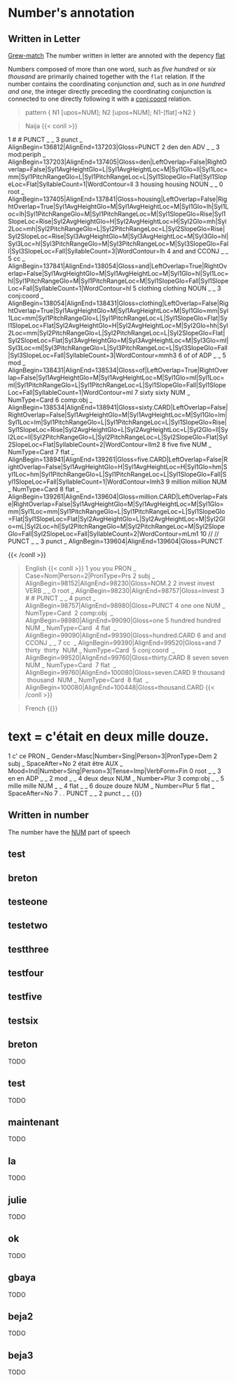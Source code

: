 # Number's annotation

## Written in Letter

[Grew-match](http://universal.grew.fr/?corpus=SUD_French-GSD@latest)
The number written in letter are annoted with the depency [flat](../Syntactic_relations/flat/flat.md)

Numbers composed of more than one word, such as *five hundred* or *six thousand* are primarily chained together with the `flat` relation. If the number contains the coordinating conjunction *and*, such as in *one hundred and one*, the integer directly preceding the coordinating conjunction is connected to one directly following it with a [conj:coord](../Syntactic_relations/conj/conj_coord.md) relation.

> pattern { N1 [upos=NUM]; N2 [upos=NUM]; N1-[flat]->N2 }

> Naija
{{< conll >}}

1	#	#	PUNCT	_	_	3	punct	_	AlignBegin=136812|AlignEnd=137203|Gloss=PUNCT
2	den	den	ADV	_	_	3	mod:periph	_	AlignBegin=137203|AlignEnd=137405|Gloss=den|LeftOverlap=False|RightOverlap=False|Syl1AvgHeightGlo=L|Syl1AvgHeightLoc=M|Syl1Glo=ll|Syl1Loc=mm|Syl1PitchRangeGlo=L|Syl1PitchRangeLoc=L|Syl1SlopeGlo=Flat|Syl1SlopeLoc=Flat|SyllableCount=1|WordContour=ll
3	housing	housing	NOUN	_	_	0	root	_	AlignBegin=137405|AlignEnd=137841|Gloss=housing|LeftOverlap=False|RightOverlap=True|Syl1AvgHeightGlo=M|Syl1AvgHeightLoc=M|Syl1Glo=lh|Syl1Loc=lh|Syl1PitchRangeGlo=M|Syl1PitchRangeLoc=M|Syl1SlopeGlo=Rise|Syl1SlopeLoc=Rise|Syl2AvgHeightGlo=H|Syl2AvgHeightLoc=H|Syl2Glo=mh|Syl2Loc=mh|Syl2PitchRangeGlo=L|Syl2PitchRangeLoc=L|Syl2SlopeGlo=Rise|Syl2SlopeLoc=Rise|Syl3AvgHeightGlo=M|Syl3AvgHeightLoc=M|Syl3Glo=hl|Syl3Loc=hl|Syl3PitchRangeGlo=M|Syl3PitchRangeLoc=M|Syl3SlopeGlo=Fall|Syl3SlopeLoc=Fall|SyllableCount=3|WordContour=lh
4	and	and	CCONJ	_	_	5	cc	_	AlignBegin=137841|AlignEnd=138054|Gloss=and|LeftOverlap=True|RightOverlap=False|Syl1AvgHeightGlo=M|Syl1AvgHeightLoc=M|Syl1Glo=hl|Syl1Loc=hl|Syl1PitchRangeGlo=M|Syl1PitchRangeLoc=M|Syl1SlopeGlo=Fall|Syl1SlopeLoc=Fall|SyllableCount=1|WordContour=hl
5	clothing	clothing	NOUN	_	_	3	conj:coord	_	AlignBegin=138054|AlignEnd=138431|Gloss=clothing|LeftOverlap=False|RightOverlap=True|Syl1AvgHeightGlo=M|Syl1AvgHeightLoc=M|Syl1Glo=mm|Syl1Loc=mm|Syl1PitchRangeGlo=L|Syl1PitchRangeLoc=L|Syl1SlopeGlo=Flat|Syl1SlopeLoc=Flat|Syl2AvgHeightGlo=H|Syl2AvgHeightLoc=M|Syl2Glo=hh|Syl2Loc=mm|Syl2PitchRangeGlo=L|Syl2PitchRangeLoc=L|Syl2SlopeGlo=Flat|Syl2SlopeLoc=Flat|Syl3AvgHeightGlo=M|Syl3AvgHeightLoc=M|Syl3Glo=ml|Syl3Loc=ml|Syl3PitchRangeGlo=L|Syl3PitchRangeLoc=L|Syl3SlopeGlo=Fall|Syl3SlopeLoc=Fall|SyllableCount=3|WordContour=mmh3
6	of	of	ADP	_	_	5	mod	_	AlignBegin=138431|AlignEnd=138534|Gloss=of|LeftOverlap=True|RightOverlap=False|Syl1AvgHeightGlo=M|Syl1AvgHeightLoc=M|Syl1Glo=ml|Syl1Loc=ml|Syl1PitchRangeGlo=L|Syl1PitchRangeLoc=L|Syl1SlopeGlo=Fall|Syl1SlopeLoc=Fall|SyllableCount=1|WordContour=ml
7	sixty	sixty	NUM	_	NumType=Card	6	comp:obj	_	AlignBegin=138534|AlignEnd=138941|Gloss=sixty.CARD|LeftOverlap=False|RightOverlap=False|Syl1AvgHeightGlo=M|Syl1AvgHeightLoc=M|Syl1Glo=lm|Syl1Loc=lm|Syl1PitchRangeGlo=L|Syl1PitchRangeLoc=L|Syl1SlopeGlo=Rise|Syl1SlopeLoc=Rise|Syl2AvgHeightGlo=L|Syl2AvgHeightLoc=L|Syl2Glo=ll|Syl2Loc=ll|Syl2PitchRangeGlo=L|Syl2PitchRangeLoc=L|Syl2SlopeGlo=Flat|Syl2SlopeLoc=Flat|SyllableCount=2|WordContour=llm2
8	five	five	NUM	_	NumType=Card	7	flat	_	AlignBegin=138941|AlignEnd=139261|Gloss=five.CARD|LeftOverlap=False|RightOverlap=False|Syl1AvgHeightGlo=H|Syl1AvgHeightLoc=H|Syl1Glo=hm|Syl1Loc=hm|Syl1PitchRangeGlo=L|Syl1PitchRangeLoc=L|Syl1SlopeGlo=Fall|Syl1SlopeLoc=Fall|SyllableCount=1|WordContour=lmh3
9	million	million	NUM	_	NumType=Card	8	flat	_	AlignBegin=139261|AlignEnd=139604|Gloss=million.CARD|LeftOverlap=False|RightOverlap=False|Syl1AvgHeightGlo=M|Syl1AvgHeightLoc=M|Syl1Glo=mm|Syl1Loc=mm|Syl1PitchRangeGlo=L|Syl1PitchRangeLoc=L|Syl1SlopeGlo=Flat|Syl1SlopeLoc=Flat|Syl2AvgHeightGlo=L|Syl2AvgHeightLoc=M|Syl2Glo=mL|Syl2Loc=hl|Syl2PitchRangeGlo=M|Syl2PitchRangeLoc=M|Syl2SlopeGlo=Fall|Syl2SlopeLoc=Fall|SyllableCount=2|WordContour=mLm1
10	//	//	PUNCT	_	_	3	punct	_	AlignBegin=139604|AlignEnd=139604|Gloss=PUNCT

{{< /conll >}}


> English
{{< conll >}}
1   you you PRON    _   Case=Nom|Person=2|PronType=Prs  2   subj    _   AlignBegin=98152|AlignEnd=98230|Gloss=NOM.2
2   invest  invest  VERB    _   _   0   root    _   AlignBegin=98230|AlignEnd=98757|Gloss=invest
3   #   #   PUNCT   _   _   4   punct   _   AlignBegin=98757|AlignEnd=98980|Gloss=PUNCT
4   one one NUM _ NumType=Card  2 comp:obj  _ AlignBegin=98980|AlignEnd=99090|Gloss=one
5   hundred hundred NUM _ NumType=Card  4 flat  _ AlignBegin=99090|AlignEnd=99390|Gloss=hundred.CARD
6   and and CCONJ _ _ 7 cc  _ AlignBegin=99390|AlignEnd=99520|Gloss=and
7   thirty  thirty  NUM _ NumType=Card  5 conj:coord  _ AlignBegin=99520|AlignEnd=99760|Gloss=thirty.CARD
8   seven seven NUM _ NumType=Card  7 flat  _ AlignBegin=99760|AlignEnd=100080|Gloss=seven.CARD
9   thousand  thousand  NUM _ NumType=Card  8 flat  _ AlignBegin=100080|AlignEnd=100448|Gloss=thousand.CARD
{{< /conll >}}

> French
{{<conll>}}
# text = c'était en deux mille douze.
1	c'	ce	PRON	_	Gender=Masc|Number=Sing|Person=3|PronType=Dem	2	subj	_	SpaceAfter=No
2	était	être	AUX	_	Mood=Ind|Number=Sing|Person=3|Tense=Imp|VerbForm=Fin	0	root	_	_
3	en	en	ADP	_	_	2	mod	_	_
4	deux	deux	NUM	_	Number=Plur	3	comp:obj	_	_
5	mille	mille	NUM	_	_	4	flat	_	_
6	douze	douze	NUM	_	Number=Plur	5	flat	_	SpaceAfter=No
7	.	.	PUNCT	_	_	2	punct	_	_
{{</conll>}}

## Written in number

The number have the [NUM](../Upos/NUM.md) part of speech


## test 



## breton 



## testeone 



## testetwo 



## testthree 



## testfour 



## testfive 



## testsix 



## breton

 TODO 


## test

 TODO 


## maintenant

 TODO 


## la

 TODO 


## julie

TODO 



## ok

TODO 



## gbaya

TODO 



## beja2

TODO 



## beja3

TODO 

